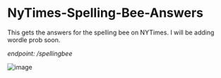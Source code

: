 # NyTimes-Spelling-Bee-Answers
This gets the answers for the spelling bee on NYTimes. I will be adding wordle prob soon.

*endpoint: /spellingbee*

![image](https://user-images.githubusercontent.com/80789840/229209799-edb19780-520b-4546-9ee3-45529c0da8c4.png)
